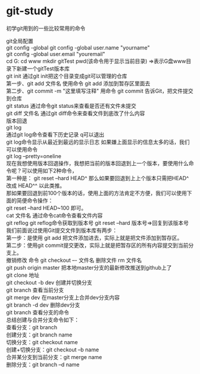 # git-study
初学git用到的一些比较常用的命令

git全局配置 <br/>
git config -global git config -global user.name "yourname" <br/>
git config -global user.email "youremail"<br/>
cd G: cd www mkdir gitTest pwd(该命令用于显示当前目录) =>表示G盘www目录下新建一个gitTest版本库<br/>
git init 通过git init把这个目录变成git可以管理的仓库<br/>
第一步、git add 文件名 使用命令 git add 添加到暂存区里面去<br/>
第二步、git commit -m "这里填写注释" 用命令 git commit 告诉Git，把文件提交到仓库<br/>
git status 通过命令git status来查看是否还有文件未提交<br/>
git diff 文件名 通过git diff命令来查看文件到底改了什么内容<br/>
版本回退 <br/>
git log <br/>
通过git log命令查看下历史记录 q可以退出 <br/>
git log命令显示从最近到最远的显示日志 如果嫌上面显示的信息太多的话，我们可以使用命令 <br/>
git log –pretty=oneline<br/>
现在我想使用版本回退操作，我想把当前的版本回退到上一个版本，要使用什么命令呢？可以使用如下2种命令， <br/>
第一种是： git reset –hard HEAD^ 那么如果要回退到上上个版本只需把HEAD^ 改成 HEAD^^ 以此类推。<br/>
那如果要回退到前100个版本的话，使用上面的方法肯定不方便，我们可以使用下面的简便命令操作：<br/>
git reset –hard HEAD~100 即可。<br/>
cat 文件名 通过命令cat命令查看文件内容<br/>
git reflog git reflog命令获取到版本号 git reset –hard 版本号=>回复到该版本号<br/>
我们前面说过使用Git提交文件到版本库有两步：<br/>
第一步：是使用 git add 把文件添加进去，实际上就是把文件添加到暂存区。<br/>
第二步：使用git commit提交更改，实际上就是把暂存区的所有内容提交到当前分支上。<br/>
撤销修改 命令 git checkout –- 文件名 删除文件 rm 文件名<br/>
git push origin master 把本地master分支的最新修改推送到github上了<br/>
git clone 地址<br/>
git checkout -b dev 创建并切换分支<br/>
git branch 查看当前分支<br/>
git merge dev 在master分支上合并dev分支内容<br/>
git branch -d dev 删除dev分支<br/>
git branch 查看分支的命令<br/>
总结创建与合并分支命令如下：<br/>
查看分支：git branch<br/>
创建分支：git branch name<br/>
切换分支：git checkout name<br/>
创建+切换分支：git checkout –b name<br/>
合并某分支到当前分支：git merge name<br/>
删除分支：git branch –d name<br/>
